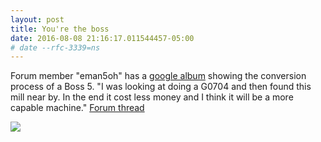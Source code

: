 ```yaml
---
layout: post
title: You're the boss
date: 2016-08-08 21:16:17.011544457-05:00
# date --rfc-3339=ns
---
```

Forum member "eman5oh" has a [google album][album] showing the conversion process of a Boss 5.  "I was looking at doing a G0704 and then found this mill near by. In the end it cost less money and I think it will be a more capable machine."
[Forum thread][forum]

<img src="http://forum.linuxcnc.org/media/kunena/attachments/21479/IMG_20160423_185632.jpg" style="max-width:380px; max-height: 600px">

 [album]: https://goo.gl/photos/w7k2sB3vsujid7tX7
 [forum]: http://forum.linuxcnc.org/forum/show-your-stuff/31349-bridgeport-boss-5-retrofit#78302
